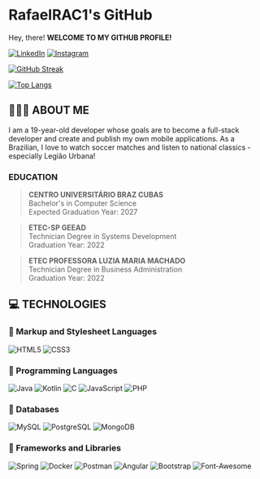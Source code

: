 # RafaelRAC1's GitHub
Hey, there!  **WELCOME TO MY GITHUB PROFILE!**

[![LinkedIn](https://img.shields.io/badge/LinkedIn-000?style=for-the-badge&logo=linkedin&logoColor=0E76A8)](https://www.linkedin.com/in/rafael-corr%C3%AAa-a48a56185/) [![Instagram](https://img.shields.io/badge/Instagram-000?style=for-the-badge&logo=instagram)](https://instagram.com/rafael_correa04)  

[![GitHub Streak](https://streak-stats.demolab.com/?user=RafaelRac1&theme=black&background=ffff&border=#d3d3d3&dates=fff)](https://github.com/RafaelRAC1/)

[![Top Langs](https://github-readme-stats.vercel.app/api/top-langs/?username=RafaelRAC1&layout=donut)](https://github.com/anuraghazra/github-readme-stats)  

## 🙋🏻‍♂️ ABOUT ME
I am a 19-year-old developer whose goals are to become a full-stack developer and create and publish my own mobile applications. As a Brazilian, I love to watch soccer matches and listen to national classics - especially Legião Urbana!  
### EDUCATION 

>**CENTRO UNIVERSITÁRIO BRAZ CUBAS**  
Bachelor's in Computer Science  
Expected Graduation Year: 2027  

> **ETEC-SP GEEAD**  
Technician Degree in Systems Development  
Graduation Year: 2022  

>**ETEC PROFESSORA LUZIA MARIA MACHADO**  
Technician Degree in Business Administration  
Graduation Year: 2022


## 💻 TECHNOLOGIES
### 📍 Markup and Stylesheet Languages  
![HTML5](https://img.shields.io/badge/HTML5-000?style=for-the-badge&logo=html5) ![CSS3](https://img.shields.io/badge/CSS3-000?style=for-the-badge&logo=css3&logoColor=264CE4)

### 📍 Programming Languages  
![Java](https://img.shields.io/badge/Java-ED8B00?style=for-the-badge&logo=openjdk&logoColor=white) ![Kotlin](https://img.shields.io/badge/Kotlin-0095D5?&style=for-the-badge&logo=kotlin&logoColor=white) ![C](https://img.shields.io/badge/C-00599C?style=for-the-badge&logo=c&logoColor=white) ![JavaScript](	https://img.shields.io/badge/JavaScript-323330?style=for-the-badge&logo=javascript&logoColor=F7DF1E) ![PHP](https://img.shields.io/badge/PHP-777BB4?style=for-the-badge&logo=php&logoColor=white)

### 📍 Databases
![MySQL](https://img.shields.io/badge/MySQL-005C84?style=for-the-badge&logo=mysql&logoColor=white) ![PostgreSQL](https://img.shields.io/badge/PostgreSQL-316192?style=for-the-badge&logo=postgresql&logoColor=white) ![MongoDB](https://img.shields.io/badge/MongoDB-4EA94B?style=for-the-badge&logo=mongodb&logoColor=white)

### 📍 Frameworks and Libraries
![Spring](https://img.shields.io/badge/Spring-6DB33F?style=for-the-badge&logo=spring&logoColor=white) ![Docker](https://img.shields.io/badge/Docker-2CA5E0?style=for-the-badge&logo=docker&logoColor=white) ![Postman](https://img.shields.io/badge/Postman-FF6C37?style=for-the-badge&logo=Postman&logoColor=white) ![Angular](https://img.shields.io/badge/Angular-DD0031?style=for-the-badge&logo=angular&logoColor=white) ![Bootstrap](https://img.shields.io/badge/Bootstrap-563D7C?style=for-the-badge&logo=bootstrap&logoColor=white) ![Font-Awesome](https://img.shields.io/badge/Font_Awesome-339AF0?style=for-the-badge&logo=fontawesome&logoColor=white)
